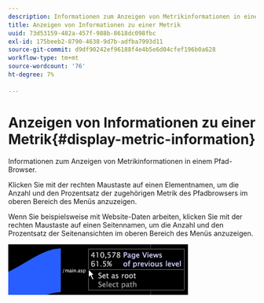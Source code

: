 ```yaml
---
description: Informationen zum Anzeigen von Metrikinformationen in einem Pfad-Browser.
title: Anzeigen von Informationen zu einer Metrik
uuid: 73d53159-482a-457f-988b-8618dc098fbc
exl-id: 175beeb2-8790-4638-9d7b-adfba7993d11
source-git-commit: d9df90242ef96188f4e4b5e6d04cfef196b0a628
workflow-type: tm+mt
source-wordcount: '76'
ht-degree: 7%

---
```


# Anzeigen von Informationen zu einer Metrik{#display-metric-information}

Informationen zum Anzeigen von Metrikinformationen in einem Pfad-Browser.

Klicken Sie mit der rechten Maustaste auf einen Elementnamen, um die Anzahl und den Prozentsatz der zugehörigen Metrik des Pfadbrowsers im oberen Bereich des Menüs anzuzeigen.

Wenn Sie beispielsweise mit Website-Daten arbeiten, klicken Sie mit der rechten Maustaste auf einen Seitennamen, um die Anzahl und den Prozentsatz der Seitenansichten im oberen Bereich des Menüs anzuzeigen.

![](assets/vis_PathBrowser_info.png)
